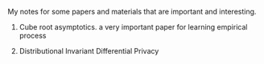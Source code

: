 My notes for some papers and materials that are important and interesting.

1. Cube root asymptotics.
  a very important paper for learning empirical process
  
2. Distributional Invariant Differential Privacy
